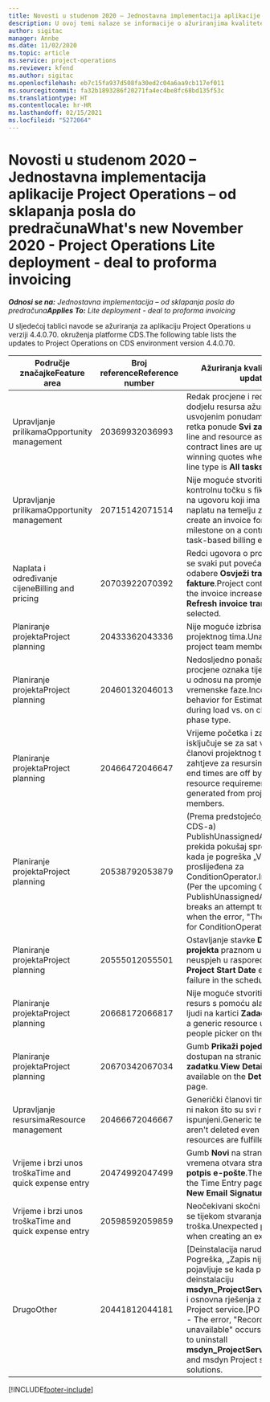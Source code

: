 ```yaml
---
title: Novosti u studenom 2020 – Jednostavna implementacija aplikacije Project Operations – od sklapanja posla do predračuna
description: U ovoj temi nalaze se informacije o ažuriranjima kvalitete dostupnim u izdanju osnovne implementacije aplikacije Project Operations za studeni 2020. – od sklapanja posla do predračuna.
author: sigitac
manager: Annbe
ms.date: 11/02/2020
ms.topic: article
ms.service: project-operations
ms.reviewer: kfend
ms.author: sigitac
ms.openlocfilehash: eb7c15fa937d508fa30ed2c04a6aa9cb117ef011
ms.sourcegitcommit: fa32b1893286f20271fa4ec4be8fc68bd135f53c
ms.translationtype: HT
ms.contentlocale: hr-HR
ms.lasthandoff: 02/15/2021
ms.locfileid: "5272064"
---
```

# <a name="whats-new-november-2020---project-operations-lite-deployment---deal-to-proforma-invoicing"></a><span data-ttu-id="9cbe1-103">Novosti u studenom 2020 – Jednostavna implementacija aplikacije Project Operations – od sklapanja posla do predračuna</span><span class="sxs-lookup"><span data-stu-id="9cbe1-103">What's new November 2020 - Project Operations Lite deployment - deal to proforma invoicing</span></span>

<span data-ttu-id="9cbe1-104">_**Odnosi se na:** Jednostavna implementacija – od sklapanja posla do predračuna_</span><span class="sxs-lookup"><span data-stu-id="9cbe1-104">_**Applies To:** Lite deployment - deal to proforma invoicing_</span></span>

<span data-ttu-id="9cbe1-105">U sljedećoj tablici navode se ažuriranja za aplikaciju Project Operations u verziji 4.4.0.70. okruženja platforme CDS.</span><span class="sxs-lookup"><span data-stu-id="9cbe1-105">The following table lists the updates to Project Operations on CDS environment version 4.4.0.70.</span></span>

| <span data-ttu-id="9cbe1-106">Područje značajke</span><span class="sxs-lookup"><span data-stu-id="9cbe1-106">Feature area</span></span>                 | <span data-ttu-id="9cbe1-107">Broj reference</span><span class="sxs-lookup"><span data-stu-id="9cbe1-107">Reference number</span></span> | <span data-ttu-id="9cbe1-108">Ažuriranja kvalitete</span><span class="sxs-lookup"><span data-stu-id="9cbe1-108">Quality update</span></span>                                                                                                                                                                    |
|------------------------------|------------------|-----------------------------------------------------------------------------------------------------------------------------------------------------------------------------------|
| <span data-ttu-id="9cbe1-109">  Upravljanje prilikama</span><span class="sxs-lookup"><span data-stu-id="9cbe1-109">Opportunity management</span></span>       | <span data-ttu-id="9cbe1-110">2036993</span><span class="sxs-lookup"><span data-stu-id="9cbe1-110">2036993</span></span>          | <span data-ttu-id="9cbe1-111">Redak procjene i redci ugovora za dodjelu resursa ažuriraju se na usvojenim ponudama kada je vrsta retka ponude **Svi zadaci**.</span><span class="sxs-lookup"><span data-stu-id="9cbe1-111">Estimate line and resource   assignment contract lines are updated on winning quotes when the quote line   type is **All tasks**.</span></span>                                                 |
| <span data-ttu-id="9cbe1-112">  Upravljanje prilikama</span><span class="sxs-lookup"><span data-stu-id="9cbe1-112">Opportunity management</span></span>       | <span data-ttu-id="9cbe1-113">2071514</span><span class="sxs-lookup"><span data-stu-id="9cbe1-113">2071514</span></span>          | <span data-ttu-id="9cbe1-114">Nije moguće stvoriti fakturu za kontrolnu točku s fiksnom cijenom na ugovoru koji ima omogućenu naplatu na temelju zadataka.</span><span class="sxs-lookup"><span data-stu-id="9cbe1-114">Can't create an invoice for a   fixed price milestone on a contract that has task-based billing enabled.</span></span>                                                                          |
| <span data-ttu-id="9cbe1-115">Naplata i određivanje cijene</span><span class="sxs-lookup"><span data-stu-id="9cbe1-115">Billing and pricing</span></span>          | <span data-ttu-id="9cbe1-116">2070392</span><span class="sxs-lookup"><span data-stu-id="9cbe1-116">2070392</span></span>          | <span data-ttu-id="9cbe1-117">Redci ugovora o projektu na fakturi se svaki put povećavaju kada se odabere **Osvježi transakcije fakture**.</span><span class="sxs-lookup"><span data-stu-id="9cbe1-117">Project contract lines on the   invoice increase every time **Refresh invoice transactions** is   selected.</span></span>                                                                       |
| <span data-ttu-id="9cbe1-118">Planiranje projekta</span><span class="sxs-lookup"><span data-stu-id="9cbe1-118">Project planning</span></span>             | <span data-ttu-id="9cbe1-119">2043336</span><span class="sxs-lookup"><span data-stu-id="9cbe1-119">2043336</span></span>          | <span data-ttu-id="9cbe1-120">Nije moguće izbrisati zapis o članu projektnog tima.</span><span class="sxs-lookup"><span data-stu-id="9cbe1-120">Unable to delete a project team member record.</span></span>                                                                                                                                    |
| <span data-ttu-id="9cbe1-121">Planiranje projekta</span><span class="sxs-lookup"><span data-stu-id="9cbe1-121">Project planning</span></span>             | <span data-ttu-id="9cbe1-122">2046013</span><span class="sxs-lookup"><span data-stu-id="9cbe1-122">2046013</span></span>          | <span data-ttu-id="9cbe1-123">Nedosljedno ponašanje za stupce procjene oznaka tijekom učitavanja u odnosu na promjenu vrste vremenske faze.</span><span class="sxs-lookup"><span data-stu-id="9cbe1-123">Inconsistent behavior for   Estimates tag columns during load vs. on change of time-phase type.</span></span>                                                                                   |
| <span data-ttu-id="9cbe1-124">Planiranje projekta</span><span class="sxs-lookup"><span data-stu-id="9cbe1-124">Project planning</span></span>             | <span data-ttu-id="9cbe1-125">2046647</span><span class="sxs-lookup"><span data-stu-id="9cbe1-125">2046647</span></span>          | <span data-ttu-id="9cbe1-126">Vrijeme početka i završetka isključuje se za sat vremena kada članovi projektnog tima generiraju zahtjeve za resursima.</span><span class="sxs-lookup"><span data-stu-id="9cbe1-126">Start and end times are off by   an hour when resource requirements are generated from project team members.</span></span>                                                                      |
| <span data-ttu-id="9cbe1-127">Planiranje projekta</span><span class="sxs-lookup"><span data-stu-id="9cbe1-127">Project planning</span></span>             | <span data-ttu-id="9cbe1-128">2053879</span><span class="sxs-lookup"><span data-stu-id="9cbe1-128">2053879</span></span>          | <span data-ttu-id="9cbe1-129">(Prema predstojećoj implementaciji CDS-a) PublishUnassignedAssignments prekida pokušaj spremanja zadatka kada je pogreška „Vrijednost proslijeđena za ConditionOperator.In je prazna."</span><span class="sxs-lookup"><span data-stu-id="9cbe1-129">(Per the upcoming CDS   rollout)   PublishUnassignedAssignments   breaks an attempt to save a task when  the error, "The   value passed for ConditionOperator.In is   empty."</span></span> |
| <span data-ttu-id="9cbe1-130">Planiranje projekta</span><span class="sxs-lookup"><span data-stu-id="9cbe1-130">Project planning</span></span>             | <span data-ttu-id="9cbe1-131">2055501</span><span class="sxs-lookup"><span data-stu-id="9cbe1-131">2055501</span></span>          | <span data-ttu-id="9cbe1-132">Ostavljanje stavke **Datum početka projekta** praznom uzrokuje neuspjeh u rasporedu.</span><span class="sxs-lookup"><span data-stu-id="9cbe1-132">Leaving the **Project Start   Date** empty causes a failure in the schedule.</span></span>                                                                                                      |
| <span data-ttu-id="9cbe1-133">Planiranje projekta</span><span class="sxs-lookup"><span data-stu-id="9cbe1-133">Project planning</span></span>             | <span data-ttu-id="9cbe1-134">2066817</span><span class="sxs-lookup"><span data-stu-id="9cbe1-134">2066817</span></span>          | <span data-ttu-id="9cbe1-135">Nije moguće stvoriti generički resurs s pomoću alata za odabir ljudi na kartici **Zadaci**.</span><span class="sxs-lookup"><span data-stu-id="9cbe1-135">Can't create a generic   resource   using the people picker on   the **Tasks** tab.</span></span>                                                                                               |
| <span data-ttu-id="9cbe1-136">Planiranje projekta</span><span class="sxs-lookup"><span data-stu-id="9cbe1-136">Project planning</span></span>             | <span data-ttu-id="9cbe1-137">2067034</span><span class="sxs-lookup"><span data-stu-id="9cbe1-137">2067034</span></span>          | <span data-ttu-id="9cbe1-138">Gumb **Prikaži pojedinosti** nije dostupan na stranici **Pojedinosti o zadatku**.</span><span class="sxs-lookup"><span data-stu-id="9cbe1-138">**View Details** button isn't available on the **Details of Task** page.</span></span>                                                                                                         |
| <span data-ttu-id="9cbe1-139">Upravljanje resursima</span><span class="sxs-lookup"><span data-stu-id="9cbe1-139">Resource management</span></span>          | <span data-ttu-id="9cbe1-140">2046667</span><span class="sxs-lookup"><span data-stu-id="9cbe1-140">2046667</span></span>          | <span data-ttu-id="9cbe1-141">Generički članovi tima ne brišu se ni nakon što su svi resursi ispunjeni.</span><span class="sxs-lookup"><span data-stu-id="9cbe1-141">Generic team members aren't   deleted even after all resources are fulfilled.</span></span>                                                                                                     |
| <span data-ttu-id="9cbe1-142">Vrijeme i brzi unos troška</span><span class="sxs-lookup"><span data-stu-id="9cbe1-142">Time and quick expense entry</span></span> | <span data-ttu-id="9cbe1-143">2047499</span><span class="sxs-lookup"><span data-stu-id="9cbe1-143">2047499</span></span>          | <span data-ttu-id="9cbe1-144">Gumb **Novi** na stranici Unos vremena otvara stranicu **Novi potpis e-pošte**.</span><span class="sxs-lookup"><span data-stu-id="9cbe1-144">The **New** button on the Time   Entry page opens the **New Email Signature** page.</span></span>                                                                                               |
| <span data-ttu-id="9cbe1-145">Vrijeme i brzi unos troška</span><span class="sxs-lookup"><span data-stu-id="9cbe1-145">Time and quick expense entry</span></span> | <span data-ttu-id="9cbe1-146">2059859</span><span class="sxs-lookup"><span data-stu-id="9cbe1-146">2059859</span></span>          | <span data-ttu-id="9cbe1-147">Neočekivani skočni prozor otvara se tijekom stvaranja unosa troška.</span><span class="sxs-lookup"><span data-stu-id="9cbe1-147">Unexpected   pop-up opens when creating an expense entry.</span></span>                                                                                                                         |
| <span data-ttu-id="9cbe1-148">Drugo</span><span class="sxs-lookup"><span data-stu-id="9cbe1-148">Other</span></span>                        | <span data-ttu-id="9cbe1-149">2044181</span><span class="sxs-lookup"><span data-stu-id="9cbe1-149">2044181</span></span>          | <span data-ttu-id="9cbe1-150">[Deinstalacija narudžbenice] – Pogreška, „Zapis nije dostupan” pojavljuje se kada pokušate deinstalaciju **msdyn_ProjectServiceCore_Patch** i osnovna rješenja za msdyn Project service.</span><span class="sxs-lookup"><span data-stu-id="9cbe1-150">[PO Uninstallation] - The error,   "Record is unavailable" occurs when you try to uninstall   **msdyn_ProjectServiceCore_Patch** and msdyn Project service core solutions.</span></span>        |


[!INCLUDE[footer-include](../../includes/footer-banner.md)]
